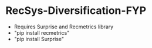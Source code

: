 # RecSys-Diversification-FYP
- Requires Surprise and Recmetrics library
- "pip install recmetrics"
- "pip install Surprise"